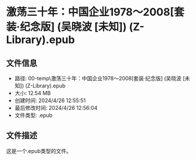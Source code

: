 ﻿# 激荡三十年：中国企业1978～2008[套装·纪念版] (吴晓波 [未知]) (Z-Library).epub

## 文件信息
- 路径: 00-temp\激荡三十年：中国企业1978～2008[套装·纪念版] (吴晓波 [未知]) (Z-Library).epub
- 大小: 12.54 MB
- 创建时间: 2024/4/26 12:55:51
- 最后修改时间: 2024/4/26 12:56:04
- 文件类型: .epub

## 文件描述
这是一个.epub类型的文件。

